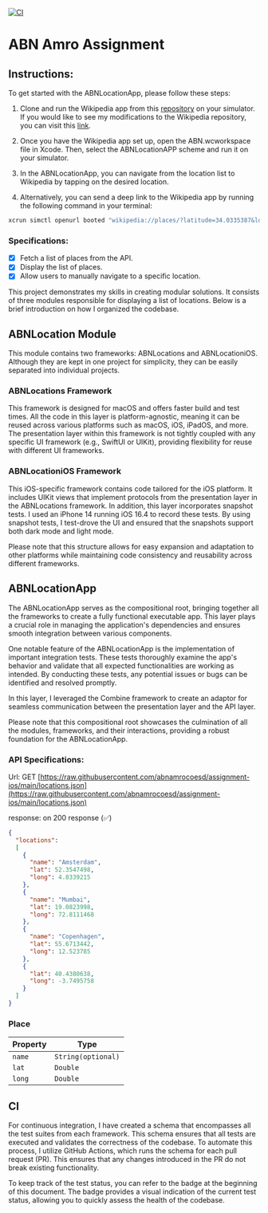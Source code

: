 [![CI](https://github.com/amirtutunchi/ABNAssignment/actions/workflows/CI.yml/badge.svg?branch=main)](https://github.com/amirtutunchi/ABNAssignment/actions/workflows/CI.yml)

# ABN Amro Assignment

## Instructions:

To get started with the ABNLocationApp, please follow these steps:

1. Clone and run the Wikipedia app from this [repository](https://github.com/amirtutunchi/wikipedia-iOS) on your simulator. If you would like to see my modifications to the Wikipedia repository, you can visit this [link](https://github.com/amirtutunchi/wikipedia-iOS/commit/f6645d4ed7784f9f4268fe91d5ac4241146cb1ce).

2. Once you have the Wikipedia app set up, open the ABN.wcworkspace file in Xcode. Then, select the ABNLocationAPP scheme and run it on your simulator.

3. In the ABNLocationApp, you can navigate from the location list to Wikipedia by tapping on the desired location.

4. Alternatively, you can send a deep link to the Wikipedia app by running the following command in your terminal:

```bash
xcrun simctl openurl booted "wikipedia://places/?latitude=34.0335387&longitude=-118.8366035"
```

### Specifications:

- [x] Fetch a list of places from the API.
- [x] Display the list of places.
- [x] Allow users to manually navigate to a specific location.

This project demonstrates my skills in creating modular solutions. It consists of three modules responsible for displaying a list of locations. Below is a brief introduction on how I organized the codebase.

## ABNLocation Module
This module contains two frameworks: ABNLocations and ABNLocationiOS. Although they are kept in one project for simplicity, they can be easily separated into individual projects.

### ABNLocations Framework
This framework is designed for macOS and offers faster build and test times. All the code in this layer is platform-agnostic, meaning it can be reused across various platforms such as macOS, iOS, iPadOS, and more. The presentation layer within this framework is not tightly coupled with any specific UI framework (e.g., SwiftUI or UIKit), providing flexibility for reuse with different UI frameworks.

### ABNLocationiOS Framework
This iOS-specific framework contains code tailored for the iOS platform. It includes UIKit views that implement protocols from the presentation layer in the ABNLocations framework. In addition, this layer incorporates snapshot tests. I used an iPhone 14 running iOS 16.4 to record these tests. By using snapshot tests, I test-drove the UI and ensured that the snapshots support both dark mode and light mode.

Please note that this structure allows for easy expansion and adaptation to other platforms while maintaining code consistency and reusability across different frameworks.

## ABNLocationApp

The ABNLocationApp serves as the compositional root, bringing together all the frameworks to create a fully functional executable app. This layer plays a crucial role in managing the application's dependencies and ensures smooth integration between various components.

One notable feature of the ABNLocationApp is the implementation of important integration tests. These tests thoroughly examine the app's behavior and validate that all expected functionalities are working as intended. By conducting these tests, any potential issues or bugs can be identified and resolved promptly.

In this layer, I leveraged the Combine framework to create an adaptor for seamless communication between the presentation layer and the API layer.

Please note that this compositional root showcases the culmination of all the modules, frameworks, and their interactions, providing a robust foundation for the ABNLocationApp.


### API Specifications:
Url: GET [https://raw.githubusercontent.com/abnamrocoesd/assignment-ios/main/locations.json](https://raw.githubusercontent.com/abnamrocoesd/assignment-ios/main/locations.json)

response: on 200 response (✅) 
```json
{
  "locations": 
  [
    {
      "name": "Amsterdam",
      "lat": 52.3547498,
      "long": 4.8339215
    },
    {
      "name": "Mumbai",
      "lat": 19.0823998,
      "long": 72.8111468
    },
    {
      "name": "Copenhagen",
      "lat": 55.6713442,
      "long": 12.523785
    },
    {
      "lat": 40.4380638,
      "long": -3.7495758
    }
  ]
}
```
### Place

|Property|Type|
|-----|-----|
|`name`| `String(optional)`|
|`lat`|`Double`|
|`long`|`Double`|

## CI

For continuous integration, I have created a schema that encompasses all the test suites from each framework. This schema ensures that all tests are executed and validates the correctness of the codebase. To automate this process, I utilize GitHub Actions, which runs the schema for each pull request (PR). This ensures that any changes introduced in the PR do not break existing functionality.

To keep track of the test status, you can refer to the badge at the beginning of this document. The badge provides a visual indication of the current test status, allowing you to quickly assess the health of the codebase.
